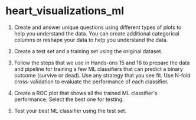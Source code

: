 # heart_visualizations_ml

1. Create and answer unique questions using different types of plots to help you understand the data. You can create additional categorical columns or reshape your data to help you understand the data.

2. Create a test set and a training set using the original dataset. 

3. Follow the steps that we use in Hands-ons 15 and 16 to prepare the data and pipeline for training a few ML classifiers that can predict a binary outcome (survive or dead). Use any strategy that you see fit. Use N-fold cross-validation to evaluate the performance of each classifier.

4. Create a ROC plot that shows all the trained ML classifier's performance. Select the best one for testing.

5. Test your best ML classifier using the test set.
